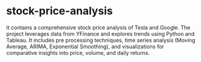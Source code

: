# stock-price-analysis
It contains a comprehensive stock price analysis of Tesla and Google. The project leverages data from YFinance and explores trends using Python and Tableau. It includes pre processing techniques, time series analysis (Moving Average, ARIMA, Exponential Smoothing), and visualizations for comparative insights into price, volume, and daily returns.
